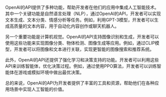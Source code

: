 OpenAI的API提供了多种功能，帮助开发者在他们的应用中集成人工智能技术。其中一个关键功能是自然语言处理（NLP），通过OpenAI的API，开发者可以实现文本生成、文本分类、情感分析等任务。例如，利用GPT-3模型，开发者可以生成高质量的文本内容，用于自动化内容创作或聊天机器人。

另一个重要功能是计算机视觉。OpenAI的API支持图像识别和生成，开发者可以使用这些功能来实现图像分类、物体检测、图像生成等应用。例如，通过CLIP模型，开发者可以将图像和文本进行关联，实现更智能的图像搜索和推荐系统。

此外，OpenAI的API还提供了强化学习和决策支持的功能。开发者可以利用这些API来训练智能体，优化决策过程。例如，通过使用PPO算法，开发者可以训练智能体在游戏或模拟环境中做出最优决策。

总的来说，OpenAI的API为开发者提供了丰富的工具和资源，帮助他们在各种应用场景中实现人工智能的价值。
